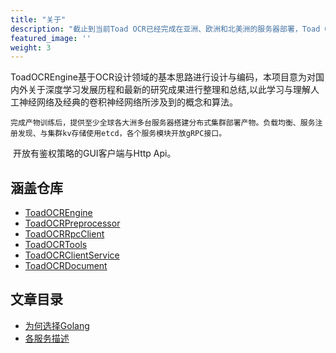 ```yaml
---
title: "关于"
description: "截止到当前Toad OCR已经完成在亚洲、欧洲和北美洲的服务器部署，Toad OCR的开发仍在持续进行"
featured_image: ''
weight: 3
---
```

 ​ ToadOCREngine基于OCR设计领域的基本思路进行设计与编码，本项目意为对国内外关于深度学习发展历程和最新的研究成果进行整理和总结,以此学习与理解人工神经网络及经典的卷积神经网络所涉及到的概念和算法。

 	完成产物训练后，提供至少全球各大洲多台服务器搭建分布式集群部署产物。负载均衡、服务注册发现、与集群kv存储使用etcd，各个服务模块开放gRPC接口。

​	开放有鉴权策略的GUI客户端与Http Api。

## 涵盖仓库

- [ToadOCREngine](https://github.com/suvvm/ToadOCREngine)
- [ToadOCRPreprocessor](https://github.com/suvvm/ToadOCRPreprocessor)
- [ToadOCRRpcClient](https://github.com/suvvm/ToadOCRRpcClient)
- [ToadOCRTools](https://github.com/suvvm/ToadOCRTools)
- [ToadOCRClientService](https://github.com/felixsfan/ToadOCRClientService)
- [ToadOCRDocument](https://github.com/suvvm/ToadOCRDocument)

## 文章目录

- [为何选择Golang](why-go/)
- [各服务描述](service-description/)
